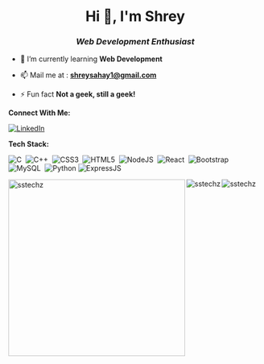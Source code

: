 <h1 align="center">Hi 👋, I'm Shrey</h1>
<h3 align="center"><i>Web Development Enthusiast</i></h3>
</a> </p>

- 🌱 I’m currently learning **Web Development**

- 📫 Mail me at : **shreysahay1@gmail.com**

- ⚡ Fun fact **Not a geek, still a geek!**

**Connect With Me:** 

[![LinkedIn](https://img.shields.io/badge/LinkedIn-%230077B5.svg?logo=linkedin&logoColor=white)](https://www.linkedin.com/in/shrey-sahay/)


**Tech Stack:**

![C](https://img.shields.io/badge/c-%2300599C.svg?style=for-the-badge&logo=c&logoColor=white) &nbsp;![C++](https://img.shields.io/badge/c++-%2300599C.svg?style=for-the-badge&logo=c%2B%2B&logoColor=white) &nbsp;![CSS3](https://img.shields.io/badge/css3-%231572B6.svg?style=for-the-badge&logo=css3&logoColor=white) &nbsp;![HTML5](https://img.shields.io/badge/html5-%23E34F26.svg?style=for-the-badge&logo=html5&logoColor=white) &nbsp;![NodeJS](https://img.shields.io/badge/node.js-6DA55F?style=for-the-badge&logo=node.js&logoColor=white) &nbsp;![React](https://img.shields.io/badge/react-%2320232a.svg?style=for-the-badge&logo=react&logoColor=%2361DAFB) &nbsp;![Bootstrap](https://img.shields.io/badge/bootstrap-%2338B2AC.svg?style=for-the-badge&logo=bootstrap&logoColor=white) &nbsp;![MySQL](https://img.shields.io/badge/mysql-6DA55F?style=for-the-badge&logo=mysql&logoColor=white) &nbsp;![Python](https://img.shields.io/badge/python-%2300599C.svg?style=for-the-badge&logo=python&logoColor=white) ![ExpressJS](https://img.shields.io/badge/express.js-%2320232a.svg?style=for-the-badge&logo=express.js&logoColor=%2361DAFB)

<p><img align="left" width='351px' src="https://github-readme-stats.vercel.app/api/top-langs?username=sstechz&show_icons=true&locale=en&layout=compact" alt="sstechz" /></p>

<p><img align="left" src="https://github-readme-stats.vercel.app/api?username=sstechz&show_icons=true&locale=en" alt="sstechz" /></p>

<p><img align="left" scale='0.4' src="https://github-readme-streak-stats.herokuapp.com/?user=sstechz&" alt="sstechz" /></p>



<!--
**sstechz/sstechz** is a ✨ _special_ ✨ repository because its `README.md` (this file) appears on your GitHub profile.

Here are some ideas to get you started:

- 🔭 I’m currently working on ...
- 🌱 I’m currently learning ...
- 👯 I’m looking to collaborate on ...
- 🤔 I’m looking for help with ...
- 💬 Ask me about ...
- 📫 How to reach me: ...
- 😄 Pronouns: ...
- ⚡ Fun fact: ...
-->
